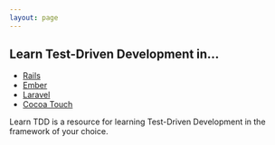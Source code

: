 ```yaml
---
layout: page
---
```


## Learn Test-Driven Development in…

* [Rails](/rails)
* [Ember](/ember)
* [Laravel](/laravel)
* [Cocoa Touch](/cocoa)

Learn TDD is a resource for learning Test-Driven Development in the framework of your choice.
